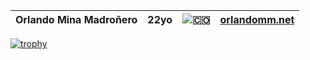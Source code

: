 
| __Orlando Mina Madroñero__ | 22yo | ![🇨🇴](https://flagcdn.com/16x12/co.png) | [orlandomm.net](https://orlandomm.net)
|---|---|---|---|

[![trophy](https://github-profile-trophy.vercel.app/?username=orloxx23)](https://github.com/ryo-ma/github-profile-trophy)
